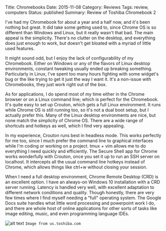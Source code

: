 Title: Chromebooks
Date: 2015-11-08
Category: Reviews
Tags: review, computers
Status: published
Summary: Review of Toshiba Chromebook 2

I've had my Chromebook for about a year and a half now, and it's been nothing
but great.  It did take some getting used to, since Chrome OS is so different
than Windows and Linux, but it really wasn't that bad. The main appeal is the
simplicity. There's no clutter on the desktop, and everything does just enough
to work, but doesn't get bloated with a myriad of little used features.

It might sound odd, but I enjoy the lack of configurability of my Chromebook.
Either on Windows or any of the flavors of Linux desktop environments, constant
tweaking usually ended up breaking something. Particularly in Linux, I've spent
too many hours fighting with some widget's bug or the like trying to get it
just the way I want it. It's a non-issue with Chromebooks, they just work right
out of the box.

As for applications, I do spend most of my time either in the Chrome browser or
on a Linux command line; which is perfect for the Chromebook. It's quite easy to
set up Crouton, which gets a full Linux environment. It runs while Chrome OS is
still running too, so it's not a dual boot setup, but I actually prefer this.
Many of the Linux desktop environments are nice, but none match the simplicity
of Chrome OS. There are a wide range of shortcuts and hotkeys as well, which I
find very appealing.

In my experience, Crouton runs best in headless mode. This works perfectly for
me too, since I much prefer the command line to graphical interfaces while I'm
coding or working on a project. tmux + vim allows me to do everything I need
quickly and efficiently. The Secure Shell app for Chrome works wonderfully with
Crouton, once you set it up to run an SSH server on localhost. It intercepts
all the usual command line hotkeys instead of Chrome, which allows things like
ctrl+w without closing your session.

When I need a full desktop environment, Chrome Remote Desktop (CRD) is an
excellent option. I have an always-on Windows 10 installation with a CRD server
running. Latency is handled very well, with excellent adaptation to different
network conditions and quality. Though honestly, there are very few times where
I find myself needing a "full" operating system.  The Google Docs suite handles
what little word processing and powerpoint work I do, and there are whole host
of online applications for other sorts of tasks like image editing, music, and
even programming language IDEs.

![alt text](http://us.toshiba.com/images/shop/family/cb30-2hd-gallery-slide-1.jpg "Toshiba Chromebook 2")
`Image from us.toshiba.com`
